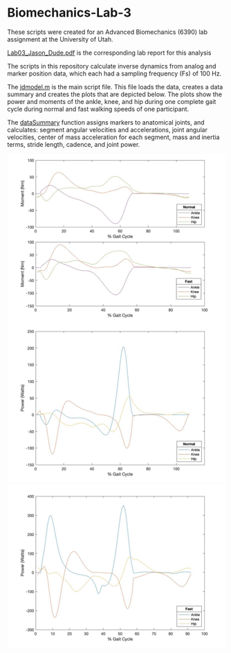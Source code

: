 # Biomechanics-Lab-3
These scripts were created for an Advanced Biomechanics (6390) lab assignment at the University of Utah.

[Lab03_Jason_Dude.pdf](Lab03_Jason_Dude.pdf) is the corresponding lab report for this analysis 

The scripts in this repository calculate inverse dynamics from analog and marker position data, which each had a sampling frequency (Fs) of 100 Hz.

The [jdmodel.m](jdmodel.m) is the main script file. This file loads the data, creates a data summary and creates the plots that are depicted below. The plots show the power and moments of the ankle, knee, and hip during one complete gait cycle during normal and fast walking speeds of one participant. 

The [dataSummary](dataSummary.m) function assigns markers to anatomical joints, and calculates: segment angular velocities and accelerations, joint angular velocities, center of mass acceleration for each segment, mass and inertia terms, stride length, cadence, and joint power.

![moments](images/moments.jpg)
![power](images/power.jpg)
![power_fast](images/power_fast.jpg)

